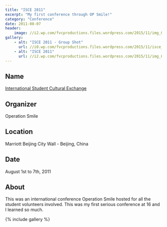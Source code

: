 ```yaml
---
title: "ISCE 2011"
excerpt: "My first conference through OP Smile!"
category: "Conference"
date: 2011-08-07
header:
    image: //i2.wp.com/fvcproductions.files.wordpress.com/2015/11/img_0164.jpg
gallery:
    - alt: "ISCE 2011 - Group Shot"
      url: //i0.wp.com/fvcproductions.files.wordpress.com/2015/11/isce_groupshot_2011.jpg
    - alt: "ISCE 2011"
      url: //i2.wp.com/fvcproductions.files.wordpress.com/2015/11/img_0164.jpg
---
```


## Name

<a title="ISLC" href="//studentprograms.operationsmile.org/events/islc/" target="_blank" rel="noopener">International Student Cultural Exchange</a>

## Organizer

Operation Smile

## Location

Marriott Beijing City Wall - Beijing, China

## Date

August 1st to 7th, 2011

## About

This was an international conference Operation Smile hosted for all the student volunteers involved. This was my first serious conference at 16 and I learned so much.

{% include gallery %}